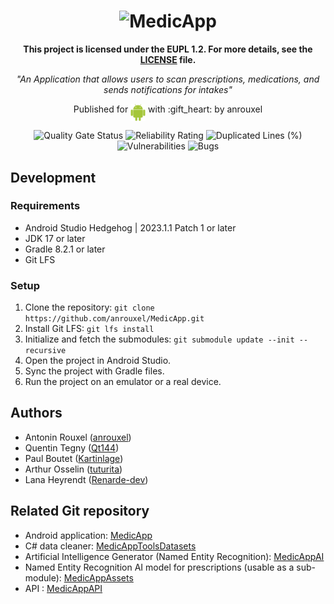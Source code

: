 <h1 align="center">
  <img src="MedicApp.png" alt="MedicApp" height="200">
  <br />
</h1>

<p align="center"><b>This project is licensed under the EUPL 1.2. For more details, see the <a href="LICENSE.md">LICENSE</a> file.</b></p>
<p align="center"><i>"An Application that allows users to scan prescriptions, medications, and sends notifications for intakes"</i></p>

<p align="center">Published for <img src="https://raw.githubusercontent.com/anythingcodes/slack-emoji-for-techies/gh-pages/emoji/android.png" align="top" width="24" /> with :gift_heart: by anrouxel</p>

<p align="center">
    <img alt="Quality Gate Status" src="https://sonarcloud.io/api/project_badges/measure?project=anrouxel_MedicApp&metric=alert_status" />
    <img alt="Reliability Rating" src="https://sonarcloud.io/api/project_badges/measure?project=anrouxel_MedicApp&metric=reliability_rating" />
    <img alt="Duplicated Lines (%)" src="https://sonarcloud.io/api/project_badges/measure?project=anrouxel_MedicApp&metric=duplicated_lines_density" />
    <img alt="Vulnerabilities" src="https://sonarcloud.io/api/project_badges/measure?project=anrouxel_MedicApp&metric=vulnerabilities" />
    <img alt="Bugs" src="https://sonarcloud.io/api/project_badges/measure?project=anrouxel_MedicApp&metric=bugs" />
</p>

## Development

### Requirements

- Android Studio Hedgehog | 2023.1.1 Patch 1 or later
- JDK 17 or later
- Gradle 8.2.1 or later
- Git LFS

### Setup

1. Clone the repository: `git clone https://github.com/anrouxel/MedicApp.git`
2. Install Git LFS: `git lfs install`
3. Initialize and fetch the submodules: `git submodule update --init --recursive`
4. Open the project in Android Studio.
5. Sync the project with Gradle files.
6. Run the project on an emulator or a real device.

## Authors
* Antonin Rouxel ([anrouxel](https://github.com/anrouxel))
* Quentin Tegny ([Qt144](https://github.com/Qt144))
* Paul Boutet ([Kartinlage](https://github.com/Kartinlage))
* Arthur Osselin ([tuturita](https://github.com/tuturita))
* Lana Heyrendt ([Renarde-dev](https://github.com/Renarde-dev))

## Related Git repository
* Android application: [MedicApp](https://github.com/anrouxel/MedicApp#----)
* C# data cleaner: [MedicAppToolsDatasets](https://github.com/anrouxel/MedicAppToolsDatasets#----)
* Artificial Intelligence Generator (Named Entity Recognition): [MedicAppAI](https://github.com/anrouxel/MedicAppAI#----)
* Named Entity Recognition AI model for prescriptions (usable as a sub-module): [MedicAppAssets](https://gitlab.univ-nantes.fr/E213726L/MedicAppAssets.git)
* API : [MedicAppAPI](https://github.com/Renarde-dev/MedicApp-API#----)
